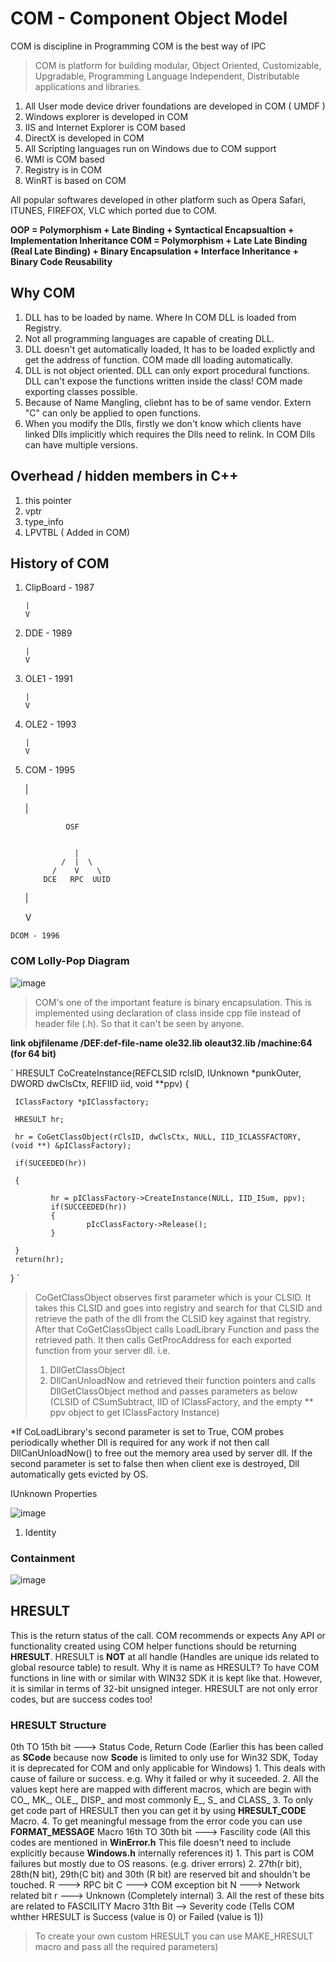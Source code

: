 # COM - Component Object Model
COM is discipline in Programming
COM is the best way of IPC

> COM is platform for building modular, Object Oriented, Customizable, Upgradable, Programming Language Independent, Distributable applications and libraries.

1. All User mode device driver foundations are developed in COM ( UMDF )
2. Windows explorer is developed in COM
3. IIS and Internet Explorer is COM based
4. DirectX is developed in COM
5. All Scripting languages run on Windows due to COM support
6. WMI is COM based
7. Registry is in COM
8. WinRT is based on COM

All popular softwares developed in other platform such as Opera Safari, ITUNES, FIREFOX, VLC which ported due to COM.

**OOP = Polymorphism + Late Binding + Syntactical Encapsualtion + Implementation Inheritance
COM = Polymorphism + Late Late Binding (Real Late Binding) + Binary Encapsulation + Interface Inheritance + Binary Code Reusability**

## Why COM

1. DLL has to be loaded by name. Where In COM DLL is loaded from Registry.
2. Not all programming languages are capable of creating DLL.
3. DLL doesn't get automatically loaded, It has to be loaded explictly and get the address of function. COM made dll loading automatically.
4. DLL is not object oriented. DLL can only export procedural functions. DLL can't expose the functions written inside the class! COM made exporting classes possible.
5. Because of Name Mangling, cliebnt has to be of same vendor. Extern "C" can only be applied to open functions.
6. When you modify the Dlls, firstly we don't know which clients have linked Dlls implicitly which requires the Dlls need to relink. In COM Dlls can have multiple versions. 

## Overhead / hidden members in C++
1. this pointer
2. vptr
3. type_info
4. LPVTBL ( Added in COM)

## History of COM

1. ClipBoard - 1987
       
       
       |       
       V
2. DDE - 1989
       
       
       |       
       V
3. OLE1 - 1991
       
       
       |       
       V
4. OLE2 - 1993
       
       
       |       
       V
5.    COM - 1995


       |
       
       |   
       
                   OSF
       
    
                     |
                  /  |  \
                /    V    \
              DCE   RPC  UUID
       
       
       
       
       |
       
       
       V
       
    DCOM - 1996

### COM Lolly-Pop Diagram
![image](https://user-images.githubusercontent.com/19527422/130830926-a0b4a113-5637-495f-bc38-6d446e7c0963.png)

> COM's one of the important feature is binary encapsulation. This is implemented using declaration of class inside cpp file instead of header file (.h). So that it can't be seen by anyone.

**link objfilename /DEF:def-file-name ole32.lib oleaut32.lib /machine:64 (for 64 bit)**


`   HRESULT CoCreateInstance(REFCLSID rclsID, IUnknown *punkOuter, DWORD dwClsCtx, REFIID iid, void **ppv)
    {
     
     IClassFactory *pIClassfactory;
     
     HRESULT hr;
     
     hr = CoGetClassObject(rClsID, dwClsCtx, NULL, IID_ICLASSFACTORY, (void **) &pIClassFactory);
     
     if(SUCEEDED(hr))
     
     {
     
             hr = pIClassFactory->CreateInstance(NULL, IID_ISum, ppv);
             if(SUCCEEDED(hr))
             {
                     pIcClassFactory->Release();
             }
     
     }
     return(hr);
  }
     `
>CoGetClassObject observes first parameter which is your CLSID. It takes this CLSID and goes into registry and search for that CLSID and retrieve the path of the dll from the CLSID key against that registry. After that CoGetClassObject calls LoadLibrary Function and pass the retrieved path. It then calls GetProcAddress for each exported function from your server dll. i.e.
> 1. DllGetClassObject
> 2. DllCanUnloadNow 
> and retrieved their function pointers and calls DllGetClassObject method and passes parameters as below
> (CLSID of CSumSubtract, IID of IClassFactory, and the empty \*\* ppv object to get IClassFactory Instance)

*If CoLoadLibrary's second parameter is set to True, COM probes periodically whether Dll is required for any work if not then call DllCanUnloadNow() to free out the memory area used by server dll. If the second parameter is set to false then when client exe is destroyed, Dll automatically gets evicted by OS.

IUnknown Properties

![image](https://user-images.githubusercontent.com/19527422/132557930-487d5599-7ccc-4f37-8635-845671706c00.png)


1. Identity

### Containment

![image](https://user-images.githubusercontent.com/19527422/133134849-32562788-aef8-4afa-9fed-6f2bd89d6b4b.png)

## HRESULT
This is the return status of the call. COM recommends or expects Any API or functionality created using COM helper functions should be returning **HRESULT**.
HRESULT is **NOT** at all handle (Handles are unique ids related to global resource table) to result.
Why it is name as HRESULT?
To have COM functions in line with or similar with WIN32 SDK it is kept like that. However, it is similar in terms of 32-bit unsigned integer.
HRESULT are not only error codes, but are success codes too! 

### HRESULT Structure
0th TO 15th bit ---> Status Code, Return Code (Earlier this has been called as **SCode** because now **Scode** is limited to only use for Win32 SDK, Today it is deprecated for COM and only applicable for Windows)
       1. This deals with cause of failure or success. e.g. Why it failed or why it suceeded.
       2. All the values kept here are mapped with different macros, which are begin with CO_, MK_, OLE_, DISP_ and most commonly E_, S_ and CLASS_
       3. To only get code part of HRESULT then you can get it by using **HRESULT_CODE** Macro.
       4. To get meaningful message from the error code you can use **FORMAT_MESSAGE** Macro
16th TO 30th bit ---> Fascility code (All this codes are mentioned in **WinError.h** This file doesn't need to include explicitly because **Windows.h** internally references it)
       1. This part is COM failures but mostly due to OS reasons. (e.g. driver errors)
       2. 27th(r bit), 28th(N bit), 29th(C bit) and 30th (R bit) are reserved bit and shouldn't be touched.
       R ---> RPC bit
       C ---> COM exception bit
       N ---> Network related bit
       r ---> Unknown (Completely internal)
       3. All the rest of these bits are related to FASCILITY Macro
31th Bit --> Severity code (Tells COM whther HRESULT is Success (value is 0) or Failed (value is 1))

> To create your own custom HRESULT you can use MAKE_HRESULT macro and pass all the required parameters)
